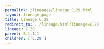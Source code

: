 ```yaml
---
permalink: /lineages/lineage_C.29.html
layout: lineage_page
title: Lineage C.29
redirect_to: ../lineage.html?lineage=C.29
lineage: C.29
parent: B.1.1.1
children: ['C.29']
---
```

